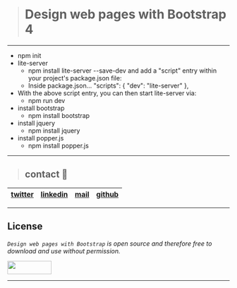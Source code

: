> # Design web pages with Bootstrap 4
---
* npm init
* lite-server
  * npm install lite-server --save-dev
  and add a "script" entry within your project's package.json file:
  * Inside package.json...
  "scripts": {
    "dev": "lite-server"
  },
* With the above script entry, you can then start lite-server via:
  * npm run dev
* install bootstrap
  * npm install bootstrap
* install jquery
  * npm install jquery
* install popper.js
  * npm install popper.js
---
> ## contact 💬

| [twitter](https://twitter.com/RICARDO1470) | [linkedin](https://www.linkedin.com/in/ricardo-alfonso-camayo/) | [mail](1466@holbertonschool.com) | [github](https://github.com/ricardo1470/README/blob/master/README.md) |
|---|---|---|---|

---

## License
*`Design web pages with Bootstrap` is open source and therefore free to download and use without permission.*

<a href="url"><img src="https://www.holbertonschool.com/holberton-logo.png" align="middle" width="100" height="30"></a>

---
